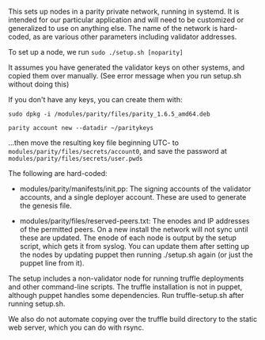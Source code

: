 This sets up nodes in a parity private network, running in systemd. It is intended for our particular application and will need to be customized or generalized to use on anything else. The name of the network is hard-coded, as are various other parameters including validator addresses.

To set up a node, we run
`sudo ./setup.sh [noparity]`

It assumes you have generated the validator keys on other systems, and copied them over manually. (See error message when you run setup.sh without doing this)

If you don't have any keys, you can create them with:

`sudo dpkg -i /modules/parity/files/parity_1.6.5_amd64.deb`

`parity account new --datadir ~/paritykeys`

...then move the resulting key file beginning UTC- to `modules/parity/files/secrets/account0`, and save the password at `modules/parity/files/secrets/user.pwds`

The following are hard-coded:

 * modules/parity/manifests/init.pp: 
   The signing accounts of the validator accounts, and a single deployer account. These are used to generate the genesis file.

 * modules/parity/files/reserved-peers.txt:
   The enodes and IP addresses of the permitted peers. On a new install the network will not sync until these are updated.
   The enode of each node is output by the setup script, which gets it from syslog.
   You can update them after setting up the nodes by updating puppet then running ./setup.sh again (or just the puppet line from it).

The setup includes a non-validator node for running truffle deployments and other command-line scripts.
The truffle installation is not in puppet, although puppet handles some dependencies. 
Run truffle-setup.sh after running setup.sh.

We also do not automate copying over the truffle build directory to the static web server, which you can do with rsync.

